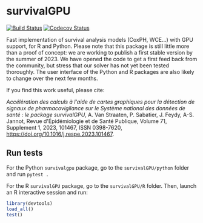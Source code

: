 # survivalGPU

[![Build Status](https://github.com/jeanfeydy/survivalGPU/actions/workflows/python-package.yml/badge.svg?branch=refactor_objects&event=push)](https://github.com/jeanfeydy/survivalGPU/actions)
[![Codecov Status](https://codecov.io/gh/jeanfeydy/survivalGPU/branch/refactor_objects/graph/badge.svg)](https://codecov.io/gh/jeanfeydy/survivalGPU)


Fast implementation of survival analysis models (CoxPH, WCE...) with GPU support, for R and Python.
Please note that this package is still little more than a proof of concept: we are working to publish a first stable version by the summer of 2023. We have opened the code to get a first feed back from the community, but stress that our solver has not yet been tested thoroughly. The user interface of the Python and R packages are also likely to change over the next few months.

If you find this work useful, please cite:


*Accélération des calculs à l'aide de cartes graphiques pour la détection de signaux de pharmacovigilance sur le Système national des données de santé : le package survivalGPU*, A. Van Straaten, P. Sabatier, J. Feydy, A-S. Jannot, Revue d'Épidémiologie et de Santé Publique, Volume 71, Supplement 1, 2023, 101467, ISSN 0398-7620, https://doi.org/10.1016/j.respe.2023.101467.



## Run tests

For the Python `survivalgpu` package, go to the `survivalGPU/python` folder and run `pytest .`

For the R `survivalGPU` package, go to the `survivalGPU/R` folder. Then, launch an R interactive session and run:

```R
library(devtools)
load_all()
test()
```
